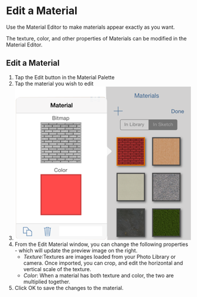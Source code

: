 # Edit a Material

Use the Material Editor to make materials appear exactly as you want.

The texture, color, and other properties of Materials can be modified in the Material Editor.

## Edit a Material

1. Tap the Edit button in the Material Palette
2. Tap the material you wish to edit
3. ![](../.gitbook/assets/guid-1d5ffe05-adf6-44bf-beaf-760977a8ba7f-low.png)
4. From the Edit Material window, you can change the following properties - which will update the preview image on the right.
   * _Texture_:Textures are images loaded from your Photo Library or camera. Once imported, you can crop, and edit the horizontal and vertical scale of the texture.
   * _Color_: When a material has both texture and color, the two are multiplied together.
5. Click OK to save the changes to the material.


